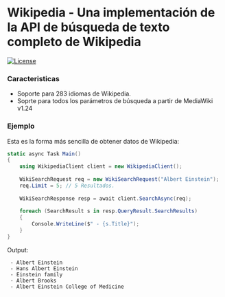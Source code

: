# Wikipedia - Una implementación de la API de búsqueda de texto completo de Wikipedia

[![License](https://img.shields.io/github/license/Genbox/Wikipedia)](https://github.com/Genbox/Wikipedia/blob/master/LICENSE.txt)

### Caracteristicas

* Soporte para 283 idiomas de Wikipedia.
* Soprte para todos los parámetros de búsqueda a partir de MediaWiki v1.24

### Ejemplo

Esta es la forma más sencilla de obtener datos de Wikipedia:

```csharp
static async Task Main()
{
    using WikipediaClient client = new WikipediaClient();
    
    WikiSearchRequest req = new WikiSearchRequest("Albert Einstein");
    req.Limit = 5; // 5 Resultados.
    
    WikiSearchResponse resp = await client.SearchAsync(req);
    
    foreach (SearchResult s in resp.QueryResult.SearchResults)
    {
        Console.WriteLine($" - {s.Title}");
    }
}
```

Output:
```
 - Albert Einstein
 - Hans Albert Einstein
 - Einstein family
 - Albert Brooks
 - Albert Einstein College of Medicine
```